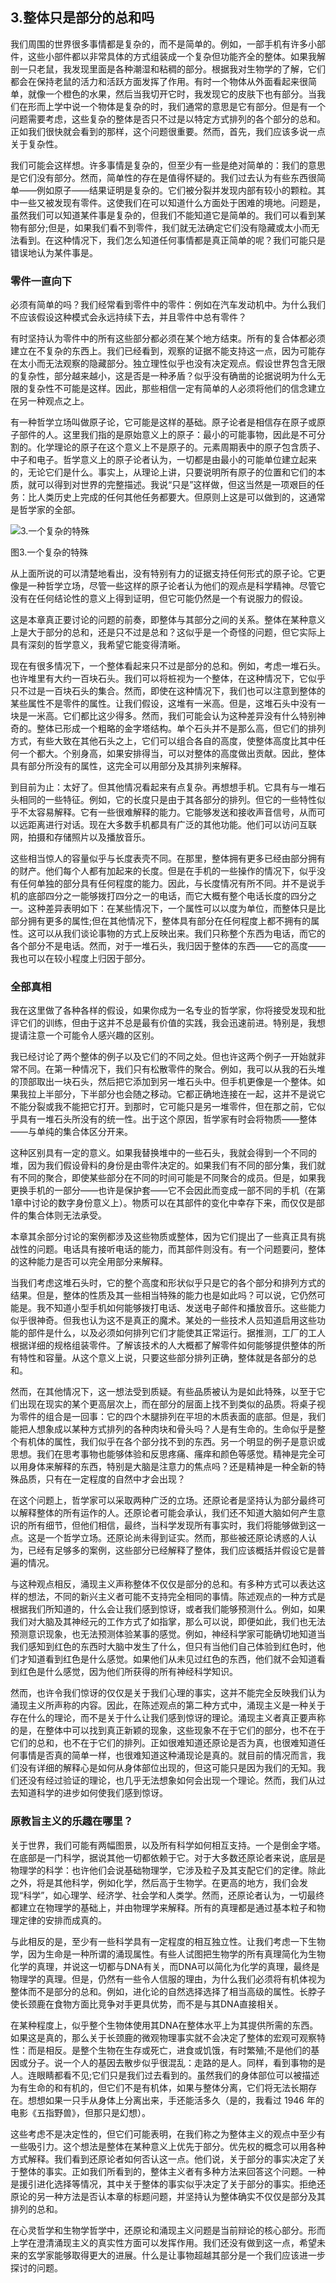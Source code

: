 ## 3.整体只是部分的总和吗
我们周围的世界很多事情都是复杂的，而不是简单的。例如，一部手机有许多小部件，这些小部件都以非常具体的方式组装成一个复杂但功能齐全的整体。如果我解剖一只老鼠，我发现里面是各种潮湿和粘稠的部分。根据我对生物学的了解，它们都会在保持老鼠的活力和活跃方面发挥了作用。有时一个物体从外面看起来很简单，就像一个橙色的水果，然后当我切开它时，我发现它的皮肤下也有部分。当我们在形而上学中说一个物体是复杂的时，我们通常的意思是它有部分。但是有一个问题需要考虑，这些复杂的整体是否只不过是以特定方式排列的各个部分的总和。正如我们很快就会看到的那样，这个问题很重要。然而，首先，我们应该多说一点关于复杂性。

我们可能会这样想。许多事情是复杂的，但至少有一些是绝对简单的：我们的意思是它们没有部分。然而，简单性的存在是值得怀疑的。我们过去认为有些东西很简单——例如原子——结果证明是复杂的。它们被分裂并发现内部有较小的颗粒。其中一些又被发现有零件。这使我们在可以知道什么方面处于困难的境地。问题是，虽然我们可以知道某件事是复杂的，但我们不能知道它是简单的。我们可以看到某物有部分;但是，如果我们看不到零件，我们就无法确定它们没有隐藏或太小而无法看到。在这种情况下，我们怎么知道任何事情都是真正简单的呢？我们可能只是错误地认为某件事是。

### 零件一直向下
必须有简单的吗？我们经常看到零件中的零件：例如在汽车发动机中。为什么我们不应该假设这种模式会永远持续下去，并且零件中总有零件？

有时坚持认为零件中的所有这些部分都必须在某个地方结束。所有的复合体都必须建立在不复杂的东西上。我们已经看到，观察的证据不能支持这一点，因为可能存在太小而无法观察的隐藏部分。独立理性似乎也没有决定观点。假设世界包含无限的复杂性，部分越来越小，这是否是一种矛盾？似乎没有确凿的论据说明为什么无限的复杂性不可能是这样。因此，那些相信一定有简单的人必须将他们的信念建立在另一种观点之上。

有一种哲学立场叫做原子论，它可能是这样的基础。原子论者是相信存在原子或原子部件的人。这里我们指的是原始意义上的原子：最小的可能事物，因此是不可分割的。化学理论的原子在这个意义上不是原子的。元素周期表中的原子包含质子、中子和电子。哲学意义上的原子论者认为，一切都是由最小的可能单位建立起来的，无论它们是什么。事实上，从理论上讲，只要说明所有原子的位置和它们的本质，就可以得到对世界的完整描述。我说“只是”这样做，但这当然是一项艰巨的任务：比人类历史上完成的任何其他任务都要大。但原则上这是可以做到的，这通常是哲学家的全部。

![3.一个复杂的特殊](img/img3.png)

图3.一个复杂的特殊

从上面所说的可以清楚地看出，没有特别有力的证据支持任何形式的原子论。它更像是一种哲学立场，尽管一些这样的原子论者认为他们的观点是科学精神。尽管它没有在任何结论性的意义上得到证明，但它可能仍然是一个有说服力的假设。

这是本章真正要讨论的问题的前奏，即整体与其部分之间的关系。整体在某种意义上是大于部分的总和，还是只不过是总和？这似乎是一个奇怪的问题，但它实际上具有深刻的哲学意义，我希望它能变得清晰。

现在有很多情况下，一个整体看起来只不过是部分的总和。例如，考虑一堆石头。也许堆里有大约一百块石头。我们可以将桩视为一个整体，在这种情况下，它似乎只不过是一百块石头的集合。然而，即使在这种情况下，我们也可以注意到整体的某些属性不是零件的属性。让我们假设，这堆有一米高。但是，这堆石头中没有一块是一米高。它们都比这少得多。然而，我们可能会认为这种差异没有什么特别神奇的。整体已形成一个粗略的金字塔结构。单个石头并不是那么高，但它们的排列方式，有些大致在其他石头之上，它们可以组合各自的高度，使整体高度比其中任何一个都大。个别身高，如果安排得当，可以对整体的高度做出贡献。因此，整体具有部分所没有的属性，这完全可以用部分及其排列来解释。

到目前为止：太好了。但其他情况看起来有点复杂。再想想手机。它具有与一堆石头相同的一些特征。例如，它的长度只是由于其各部分的排列。但它的一些特性似乎不太容易解释。它有一些很难解释的能力。它能够发送和接收声音信号，从而可以远距离进行对话。现在大多数手机都具有广泛的其他功能。他们可以访问互联网，拍摄和存储照片以及播放音乐。

这些相当惊人的容量似乎与长度表壳不同。在那里，整体拥有更多已经由部分拥有的财产。他们每个人都有加起来的长度。但是在手机的一些操作的情况下，似乎没有任何单独的部分具有任何程度的能力。因此，与长度情况有所不同。并不是说手机的底部四分之一能够拨打四分之一的电话，而它大概有整个电话长度的四分之一。这种差异表明如下：在某些情况下，一个属性可以以度为单位，而整体只是比部分拥有更多的属性;但在其他情况下，整体具有部分在任何程度上都不拥有的属性。这可以从我们谈论事物的方式上反映出来。我们只称整个东西为电话，而它的各个部分不是电话。然而，对于一堆石头，我归因于整体的东西——它的高度——我也可以在较小程度上归因于部分。

### 全部真相
我在这里做了各种各样的假设，如果你成为一名专业的哲学家，你将接受发现和批评它们的训练，但由于这并不总是最有价值的实践，我会迅速前进。特别是，我想提请注意一个可能令人感兴趣的区别。

我已经讨论了两个整体的例子以及它们的不同之处。但也许这两个例子一开始就非常不同。在第一种情况下，我们只有松散零件的聚合。例如，我可以从我的石头堆的顶部取出一块石头，然后把它添加到另一堆石头中。但手机更像是一个整体。如果我拉上半部分，下半部分也会随之移动。它都正确地连接在一起，这并不是说它不能分裂或我不能把它打开。到那时，它可能只是另一堆零件，但在那之前，它似乎具有一堆石头所没有的统一性。出于这个原因，哲学家有时会将物质——整体——与单纯的集合体区分开来。

这种区别具有一定的意义。如果我替换堆中的一些石头，我就会得到一个不同的堆，因为我们假设骨料的身份是由零件决定的。如果我们有不同的部分集，我们就有不同的聚合，即使某些部分在不同的时间可能是不同聚合的成员。但是，如果我更换手机的一部分——也许是保护套——它不会因此而变成一部不同的手机（在第1章中讨论的数字身份意义上）。物质可以在其部件的变化中幸存下来，而仅仅是部件的集合体则无法承受。

本章其余部分讨论的案例都涉及这些物质或整体，因为它们提出了一些真正具有挑战性的问题。电话具有接听电话的能力，而其部件则没有。有一个问题要问，整体的这种能力是否可以完全用部分来解释。

当我们考虑这堆石头时，它的整个高度和形状似乎只是它的各个部分和排列方式的结果。但是，整体的性质及其一些相当特殊的能力也是如此吗？可以说，它仍然可能是。我不知道小型手机如何能够拨打电话、发送电子邮件和播放音乐。这些能力似乎很神奇。但我也认为这不是真正的魔术。某处的一些技术人员知道启用这些功能的部件是什么，以及必须如何排列它们才能使其正常运行。据推测，工厂的工人根据详细的规格组装零件。了解该技术的人大概都了解零件如何能够提供整体的所有特性和容量。从这个意义上说，只要这些部分排列正确，整体就是各部分的总和。

然而，在其他情况下，这一想法受到质疑。有些品质被认为是如此特殊，以至于它们出现在现实的某个更高层次上，而在部分的层面上找不到类似的品质。将桌子视为零件的组合是一回事：它的四个木腿排列在平坦的木质表面的底部。但是，我们能把人想象成以某种方式排列的各种肉块和骨头吗？人是有生命的。生命似乎是整个有机体的属性，我们似乎在各个部分找不到的东西。另一个明显的例子是意识或思想。我们在思考事物也能够体验和反思疼痛、瘙痒和颜色等感觉。精神是完全可以用身体来解释的东西，特别是大脑是注意力的焦点吗？还是精神是一种全新的特殊品质，只有在一定程度的自然中才会出现？

在这个问题上，哲学家可以采取两种广泛的立场。还原论者是坚持认为部分最终可以解释整体的所有运作的人。还原论者可能会承认，我们还不知道大脑如何产生意识的所有细节，但他们相信，最终，当科学发现所有事实时，我们将能够做到这一点。这是一个哲学立场。还原论尚未得到证实。然而，那些被还原论诱惑的人认为，已经有足够多的案例，这些部分已经解释了整体，我们应该概括并假设它是普遍的情况。

与这种观点相反，涌现主义声称整体不仅仅是部分的总和。有多种方式可以表达这样的想法，不同的新兴主义者可能不支持完全相同的事情。陈述观点的一种方式是根据我们所知道的，什么会让我们感到惊讶，或者我们能够预测什么。例如，如果我们对大脑及其神经元的工作方式了如指掌，那么可以说，即便如此，我们也无法预测意识现象，也无法预测体验某事的感觉。例如，神经科学家可能确切地知道当我们感知到红色的东西时大脑中发生了什么，但只有当他们自己体验到红色时，他们才知道看到红色是什么感觉。如果他们从未见过红色的东西，他们就不会知道看到红色是什么感觉，因为他们所获得的所有神经科学知识。

然而，也许令我们惊讶的仅仅是关于我们心理的事实，这并不能完全反映我们认为涌现主义所声称的内容。因此，在陈述观点的第二种方式中，涌现主义是一种关于存在什么的理论，而不是关于什么让我们感到惊讶的理论。涌现主义者真正要声称的是，在整体中可以找到真正新颖的现象，这些现象不在于它们的部分，也不在于它们的总和，也不在于它们的排列。正如很难知道还原论是否为真，也很难知道任何事情是否真的简单一样，也很难知道这种涌现论是真的。就目前的情况而言，我们没有详细的解释心是如何从身体部位出现的，但这可能只是因为我们的无知。我们还没有经过验证的理论，也几乎无法想象如何会出现一个理论。然而，我们从过去知道科学的进步如何使我们感到惊讶。

### 原教旨主义的乐趣在哪里？
关于世界，我们可能有两幅图景，以及所有科学如何相互支持。一个是倒金字塔。在底部是一门科学，据说其他一切都依赖于它。对于大多数还原论者来说，底层是物理学的科学：也许他们会说基础物理学，它涉及粒子及其支配它们的定律。除此之外，将是其他科学，例如化学，然后高于生物学。在更高的地方，我们会发现“科学”，如心理学、经济学、社会学和人类学。然而，还原论者认为，一切最终都建立在物理学的基础上，并由物理学来解释。所有的真理都是通过基本粒子和物理定律的安排而成真的。

与此相反的是，至少有一些科学具有一定程度的相互独立性。让我们考虑一下生物学，因为生命是一种所谓的涌现属性。有些人试图把生物学的所有真理简化为生物化学的真理，并说这一切都与DNA有关，而DNA可以简化为化学的真理，最终是物理学的真理。但是，仍然有一些令人信服的理由，为什么我们必须将有机体视为整体而不是部分的总和。例如，进化论的自然选择选择了相当高级的属性。长脖子使长颈鹿在食物方面比竞争对手更具优势，而不是与其DNA直接相关。

在某种程度上，似乎整个生物体使用其DNA在整体水平上为其提供所需的东西。如果这是真的，那么关于长颈鹿的微观物理事实就不会决定了整体的宏观可观察特性：而是相反。是整个生物在生存或死亡，进食或饥饿，有时繁殖;不是他们的基因或分子。说一个人的基因去散步似乎很混乱：走路的是人。同样，看到事物的是人。连眼睛都看不见;它们只是我们过去看到的。虽然我们的身体部位可以被描述为有生命的和有机的，但它们不是有机体，如果与整体分离，它们将无法长期存在。想想如果一只手从身体上分离出来，手还能活多久（是的，我看过 1946 年的电影《五指野兽》，但那只是幻想）。

这些考虑不是决定性的，但它们可能表明，在我们称之为整体主义的观点中至少有一些吸引力。这个想法是整体在某种意义上优先于部分。优先权的概念可以用各种方式解释。我们看到还原论者如何否认这一点。他们说，关于部分的事实决定了关于整体的事实。正如我们所看到的，整体主义者有多种方法来回答这个问题。一种是援引进化选择等情况，其中关于整体的事实似乎决定了关于部分的事实。拒绝还原论的另一种方法是否认本章的标题问题，并坚持认为整体确实不仅仅是部分及其排列的总和。

在心灵哲学和生物学哲学中，还原论和涌现主义问题是当前辩论的核心部分。形而上学在澄清涌现主义的真实性方面可以发挥作用。我们还没有做到这一点，希望未来的玄学家能够取得更大的进展。什么是让事物超越其部分是一个我们应该进一步探讨的问题。